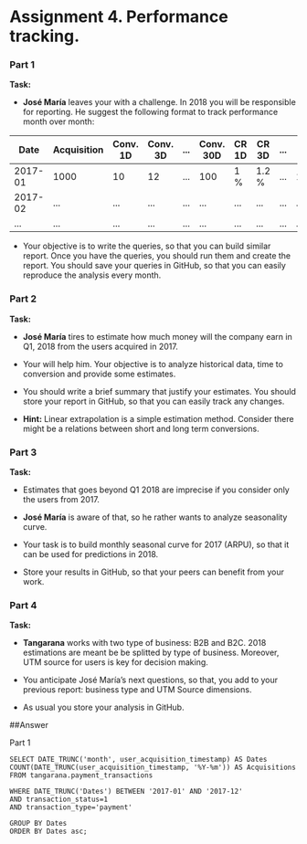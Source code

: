 # Assignment 4. Performance tracking.

### Part 1

**Task:**

- **José María** leaves your with a challenge. In 2018 you will be responsible for reporting. He suggest the following format to track performance month over month:

| Date    | Acquisition | Conv. 1D | Conv. 3D | ... | Conv. 30D | CR 1D | CR 3D | ... | CR 30D | Rev 1D | Rev 3D | ... | Rev 30D | ARPU 1D | ARPU 3D | ... | ARPU 30D |
|---------|-------------|----------|----------|-----|-----------|-------|-------|-----|--------|--------|--------|-----|---------|---------|---------|-----|----------|
| 2017-01 | 1000        | 10       | 12       | ... | 100       | 1 %   | 1.2 % | ... | 10%    | 250 €  | 310 €  | ... | 2700 €  | 0.25 €  | 0.31    | ... | 2.7 €    |
| 2017-02 | ...         | ...      | ...      | ... | ...       | ...   | ...   | ... | ...    | ...    | ...    | ... | ...     | ...     | ...     | ... | ...      |
| ...     | ...         | ...      | ...      | ... | ...       | ...   | ...   | ... | ...    | ...    | ...    | ... | ...     | ...     | ...     | ... | ...      |

- Your objective is to write the queries, so that you can build similar report. Once you have the queries, you should run them and create the report. You should save your queries in GitHub, so that you can easily reproduce the analysis every month.

### Part 2

**Task:**

- **José María** tires to estimate how much money will the company earn in Q1, 2018 from the users acquired in 2017. 

- Your will help him. Your objective is to analyze historical data, time to conversion and provide some estimates.


- You should write a brief summary that justify your estimates. You should store your report in GitHub, so that you can easily track any changes. 

* **Hint:** Linear extrapolation is a simple estimation method. Consider there might be a relations between short and long term conversions.


### Part 3

**Task:**

- Estimates that goes beyond Q1 2018 are imprecise if you consider only the users from 2017. 

- **José María** is aware of that, so he rather wants to analyze seasonality curve.

- Your task is to build monthly seasonal curve for 2017 (ARPU), so that it can be used for predictions in 2018. 

- Store your results in GitHub, so that your peers can benefit from your work.


### Part 4

**Task:**

- **Tangarana** works with two type of business: B2B and B2C. 2018 estimations are meant be be splitted by type of business. Moreover, UTM source for users is key for decision making.

- You anticipate José María’s next questions, so that, you add to your previous report: business type and UTM Source dimensions.

- As usual you store your analysis in GitHub.




##Answer

Part 1

```
SELECT DATE_TRUNC('month', user_acquisition_timestamp) AS Dates
COUNT(DATE_TRUNC(user_acquisition_timestamp, '%Y-%m')) AS Acquisitions 
FROM tangarana.payment_transactions

WHERE DATE_TRUNC('Dates') BETWEEN '2017-01' AND '2017-12'
AND transaction_status=1
AND transaction_type='payment'

GROUP BY Dates 
ORDER BY Dates asc;

```